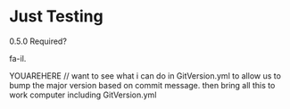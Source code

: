 # Just Testing

0.5.0
Required?


fa-il.

YOUAREHERE // want to see what i can do in GitVersion.yml to allow us to bump the major version based on commit message. then bring all this to work computer including GitVersion.yml
